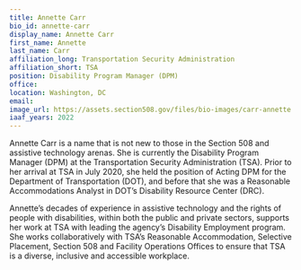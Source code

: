 ```yaml
---
title: Annette Carr
bio_id: annette-carr
display_name: Annette Carr
first_name: Annette
last_name: Carr
affiliation_long: Transportation Security Administration
affiliation_short: TSA
position: Disability Program Manager (DPM)
office: 
location: Washington, DC
email: 
image_url: https://assets.section508.gov/files/bio-images/carr-annette.png
iaaf_years: 2022
---
```

Annette Carr is a name that is not new to those in the Section 508 and assistive technology arenas. She is currently the Disability Program Manager (DPM) at the Transportation Security Administration (TSA). Prior to her arrival at TSA in July 2020, she held the position of Acting DPM for the Department of Transportation (DOT), and before that she was a Reasonable Accommodations Analyst in DOT’s Disability Resource Center (DRC).

Annette’s decades of experience in assistive technology and the rights of people with disabilities, within both the public and private sectors, supports her work at TSA with leading the agency’s Disability Employment program. She works collaboratively with TSA’s Reasonable Accommodation, Selective Placement, Section 508 and Facility Operations Offices to ensure that TSA is a diverse, inclusive and accessible workplace.